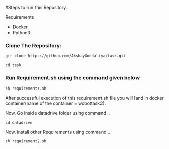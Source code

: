 #Steps to run this Repository.

Requirements

- Docker
- Python3

###  Clone The Repository:

`git clone https://github.com/AkshayGondaliya/task.git`

`cd task` 

### Run Requirement.sh using the command given below

`sh requirements.sh`

After successful execution of this requirement.sh file you will land in docker container(name of the container = wobottask2).

Now, Go inside datadrive folder using command ..

`cd datadrive`

Now, install other Requirements using command ..

`sh requirement2.sh`


